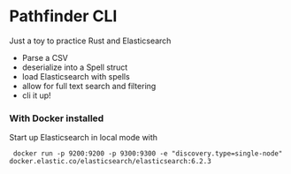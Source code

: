 # Pathfinder CLI

Just a toy to practice Rust and Elasticsearch
- Parse a CSV
- deserialize into a Spell struct
- load Elasticsearch with spells
- allow for full text search and filtering
- cli it up!

### With Docker installed
Start up Elasticsearch in local mode with
```
 docker run -p 9200:9200 -p 9300:9300 -e "discovery.type=single-node" docker.elastic.co/elasticsearch/elasticsearch:6.2.3
```

